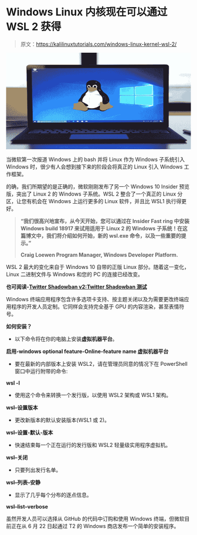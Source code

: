 # Windows Linux 内核现在可以通过 WSL 2 获得

> 原文：<https://kalilinuxtutorials.com/windows-linux-kernel-wsl-2/>

[![Windows Linux Kernel Is Now Available Via WSL 2](img//ec9a311000314426a3bcd5fb77fbcc1f.png "Windows Linux Kernel Is Now Available Via WSL 2")](https://1.bp.blogspot.com/-sjyuqivm9mY/XRqwdAfUoVI/AAAAAAAABLY/qPyiGIkmjM0IXTBjdo1Wh3RbbWZfi4JjwCLcBGAs/s1600/Windows.png)

当微软第一次报道 Windows 上的 bash 并将 Linux 作为 Windows 子系统引入 Windows 时，很少有人会想到接下来的阶段会将真正的 Linux 引入 Windows 工作框架。

的确，我们所期望的是正确的，微软刚刚发布了另一个 Windows 10 Insider 预览版，突出了 Linux 2 的 Windows 子系统。WSL 2 整合了一个真正的 Linux 分区，让您有机会在 Windows 上运行更多的 Linux 软件，并且比 WSL1 执行得更好。

> **“我们很高兴地宣布，从今天开始，您可以通过在 Insider Fast ring 中安装 Windows build 18917 来试用适用于 Linux 2 的 Windows 子系统！在这篇博文中，我们将介绍如何开始，新的 wsl.exe 命令，以及一些重要的提示。”**
> 
> **Craig Loewen Program Manager, Windows Developer Platform.**

WSL 2 最大的变化来自于 Windows 10 自带的正版 Linux 部分。随着这一变化，Linux 二进制文件与 Windows 和您的 PC 的连接已经改变。

**也可阅读-[Twitter Shadowban v2:Twitter Shadowban 测试](https://kalilinuxtutorials.com/twittershadowbanv2/)**

Windows 终端应用程序包含许多选项卡支持、按主题关闭以及为需要更改终端应用程序的开发人员定制。它同样会支持完全基于 GPU 的内容渲染，甚至表情符号。

**如何安装？**

*   以下命令将在你的电脑上安装**虚拟机器平台**。

**启用-windows optional feature-Online-feature name 虚拟机器平台**

*   要在最新的内部版本上安装 WSL2，请在管理员同意的情况下在 PowerShell 窗口中运行附带的命令:

**wsl -l**

*   使用这个命令来转换一个发行版，以使用 WSL2 架构或 WSL1 架构。

**wsl–设置版本**

*   更改新版本的默认安装版本(WSL1 或 2)。

**wsl–设置-默认-版本**

*   快速结束每一个正在运行的发行版和 WSL2 轻量级实用程序虚拟机。

**wsl–关闭**

*   只要列出发行名单。

**wsl–列表–安静**

*   显示了几乎每个分布的逐点信息。

**wsl–list–verbose**

虽然开发人员可以选择从 GitHub 的代码中订购和使用 Windows 终端，但微软目前正在从 6 月 22 日起通过 T2 的 Windows 商店发布一个简单的安装程序。